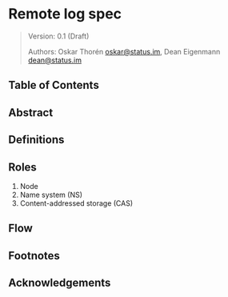 # Remote log spec

> Version: 0.1 (Draft)
>
> Authors: Oskar Thorén oskar@status.im, Dean Eigenmann dean@status.im

## Table of Contents

## Abstract

## Definitions

## Roles

1. Node
2. Name system (NS)
3. Content-addressed storage (CAS)

## Flow

## Footnotes

## Acknowledgements

